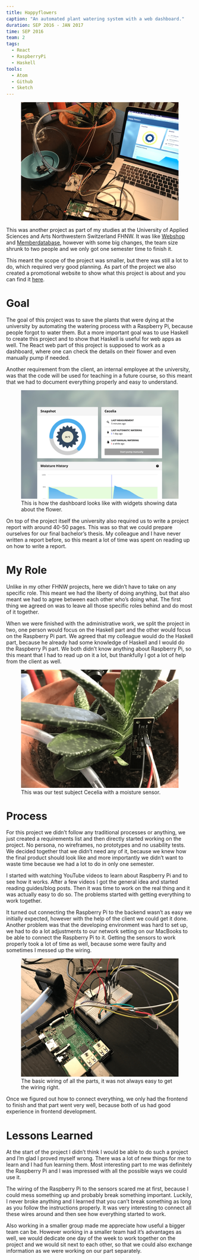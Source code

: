```yaml
---
title: Happyflowers
caption: "An automated plant watering system with a web dashboard."
duration: SEP 2016 - JAN 2017
time: SEP 2016
team: 2
tags:
  - React
  - RaspberryPi
  - Haskell
tools:
  - Atom
  - Github
  - Sketch
---
```


<figure>
  <img src="/assets/img/happyflowers/hf-header.png">
</figure>

This was another project as part of my studies at the University of Applied Sciences and Arts Northwestern Switzerland FHNW. It was like <a class="link" href="/portfolio/webshop" target="_blank">Webshop</a> and <a class="link" href="/portfolio/memberdatabase" target="_blank">Memberdatabase</a>, however with some big changes, the team size shrunk to two people and we only got one semester time to finish it.

This meant the scope of the project was smaller, but there was still a lot to do, which required very good planning. As part of the project we also created a promotional website to show what this project is about and you can find it <a class="link" href="https://sacha.me/happyflowers/" target="_blank">here</a>.

# Goal

The goal of this project was to save the plants that were dying at the university by automating the watering process with a Raspberry Pi, because people forgot to water them. But a more important goal was to use Haskell to create this project and to show that Haskell is useful for web apps as well. The React web part of this project is supposed to work as a dashboard, where one can check the details on their flower and even manually pump if needed.

Another requirement from the client, an internal employee at the university, was that the code will be used for teaching in a future course, so this meant that we had to document everything properly and easy to understand.

<figure>
  <img src="/assets/img/happyflowers/hf-dashboard.png">
  <figcaption>This is how the dashboard looks like with widgets showing data about the flower.</figcaption>
</figure>

On top of the project itself the university also required us to write a project report with around 40-50 pages. This was so that we could prepare ourselves for our final bachelor’s thesis. My colleague and I have never written a report before, so this meant a lot of time was spent on reading up on how to write a report.

# My Role

Unlike in my other FHNW projects, here we didn’t have to take on any specific role. This meant we had the liberty of doing anything, but that also meant we had to agree between each other who’s doing what. The first thing we agreed on was to leave all those specific roles behind and do most of it together.

When we were finished with the administrative work, we split the project in two, one person would focus on the Haskell part and the other would focus on the Raspberry Pi part. We agreed that my colleague would do the Haskell part, because he already had some knowledge of Haskell and I would do the Raspberry Pi part. We both didn’t know anything about Raspberry Pi, so this meant that I had to read up on it a lot, but thankfully I got a lot of help from the client as well.

<figure>
  <img src="/assets/img/happyflowers/hf-flower.png">
  <figcaption>This was our test subject Cecelia with a moisture sensor.</figcaption>
</figure>

# Process

For this project we didn’t follow any traditional processes or anything, we just created a requirements list and then directly started working on the project. No persona, no wireframes, no prototypes and no usability tests. We decided together that we didn’t need any of it, because we knew how the final product should look like and more importantly we didn’t want to waste time because we had a lot to do in only one semester.

I started with watching YouTube videos to learn about Raspberry Pi and to see how it works. After a few videos I got the general idea and started reading guides/blog posts. Then it was time to work on the real thing and it was actually easy to do so. The problems started with getting everything to work together.

It turned out connecting the Raspberry Pi to the backend wasn’t as easy we initially expected, however with the help of the client we could get it done. Another problem was that the developing environment was hard to set up, we had to do a lot adjustments to our network setting on our MacBooks to be able to connect the Raspberry Pi to it. Getting the sensors to work properly took a lot of time as well, because some were faulty and sometimes I messed up the wiring.

<figure>
  <img src="/assets/img/happyflowers/hf-wires.png">
  <figcaption>The basic wiring of all the parts, it was not always easy to get the wiring right.</figcaption>
</figure>

Once we figured out how to connect everything, we only had the frontend to finish and that part went very well, because both of us had good experience in frontend development.

# Lessons Learned

At the start of the project I didn’t think I would be able to do such a project and I’m glad I proved myself wrong. There was a lot of new things for me to learn and I had fun learning them. Most interesting part to me was definitely the Raspberry Pi and I was impressed with all the possible ways we could use it.

The wiring of the Raspberry Pi to the sensors scared me at first, because I could mess something up and probably break something important. Luckily, I never broke anything and I learned that you can’t break something as long as you follow the instructions properly. It was very interesting to connect all these wires around and then see how everything started to work.

Also working in a smaller group made me appreciate how useful a bigger team can be. However working in a smaller team had it’s advantages as well, we would dedicate one day of the week to work together on the project and we would sit next to each other, so that we could also exchange information as we were working on our part separately.
